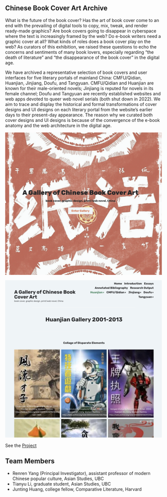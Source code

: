 ## Chinese Book Cover Art Archive

What is the future of the book cover? Has the art of book cover come to an end with the prevailing of digital tools to copy, mix, tweak, and render ready-made graphics? Are book covers going to disappear in cyberspace where the text is increasingly framed by the web? Do e-book writers need a graphic cover at all? What kinds of roles does a book cover play on the web? As curators of this exhibition, we raised these questions to echo the concerns and sentiments of many book lovers, especially regarding “the death of literature” and “the disappearance of the book cover” in the digital age.

We have archived a representative selection of book covers and user interfaces for five literary portals of mainland China: CMFU/Qidian, Huanjian, Jinjiang, Doufu, and Tangyuan. CMFU/Qidian and Huanjian are known for their male-oriented novels; Jinjiang is reputed for novels in its female channel; Doufu and Tangyuan are recently established websites and web apps devoted to queer web novel serials (both shut down in 2022). We aim to trace and display the historical and formal transformations of cover designs and UI designs on each literary portal from the website’s earlier days to their present-day appearance. The reason why we curated both cover designs and UI designs is because of the convergence of the e-book anatomy and the web architecture in the digital age.

![alt text](https://github.com/junting-huang/chinese_internet_literature/blob/a041781dad1799c7a6b7e49978b88bb5bf4c24ef/book_art_1.png)

![alt text](https://github.com/junting-huang/chinese_internet_literature/blob/a041781dad1799c7a6b7e49978b88bb5bf4c24ef/book_art_2.png)

See the [Project](https://chinesebookcover.wordpress.com)

## Team Members
* Renren Yang (Principal Investigator), assistant professor of modern Chinese popular culture, Asian Studies, UBC
* Tianyu Li, graduate student, Asian Studies, UBC
* Junting Huang, college fellow, Comparative Literature, Harvard
